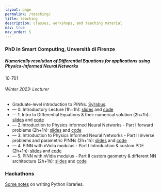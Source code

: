 ```yaml
---
layout: page
permalink: /teaching/
title: teaching
description: classes, workshops, and teaching material
nav: true
nav_order: 5
---
```

<h3 class="mt-4">PhD in Smart Computing, Unversità di Firenze</h3>

<div class="card mt-3">
  <div class="p-3">
    <div class="row">
      <div class="col-sm-10">
        <h5 class="font-weight-bold">Numerically resolution of Differential Equations for applications using Physics-Informed Neural Networks</h5>
      </div>
      <div class="col-sm-2 text-left text-sm-right">
        <span class="badge font-weight-bold danger-color-dark text-uppercase align-middle">
            10-701
        </span>
      </div>
    </div>
    <h6 class="font-italic mt-2 mt-sm-0">Winter 2023: Lecturer</h6>
    <ul class="card-text font-weight-light list-group list-group-flush">
      <li class="list-group-item">Graduate-level introduction to PINNs. <a href="https://docs.google.com/document/d/1SZuFX186AL383jItRlbuJUJyqTKDZPynL22UwVdX3Fw/edit?usp=sharing">Syllabus</a>.</li>
      <li class="list-group-item">— 0. Introductory Lecture (1h+1h): <a href="https://docs.google.com/presentation/d/1BaJSAs2Sx3CxlwBdmNZ-9BlsuM5o4qe4zIieWChkYbQ/edit?usp=sharing">slides</a> and <a href="https://drive.google.com/file/d/1mtx_u69C88jR9JgrmQkfo8gdzO7-wrXR/view?usp=sharing">code</a></li>
      <li class="list-group-item">— 1. Intro to Differential Equations  & their numerical solution (2h+1h): <a href="">slides</a> and <a href="">code</a></li>
      <li class="list-group-item">— 2.Introduction to Physics Informed Neural Networks - Part I forward problems (2h+1h): <a href="">slides</a> and <a href="">code</a></li>
      <li class="list-group-item">— 3. Introduction to Physics Informed Neural Networks - Part II inverse problems and parametric PINNs (2h+1h): <a href="">slides</a> and <a href="">code</a></li>
      <li class="list-group-item">— 4. PINN with nVidia modulus - Part I Introduction & custom PDE (2h+1h): <a href="">slides</a> and <a href="">code</a></li>
      <li class="list-group-item">— 5. PINN with nVidia modulus - Part II custom geometry & different NN architecture (2h+1h): <a href="">slides</a> and <a href="">code</a></li>
    </ul>
  </div>
</div>

<h3 class="mt-4">Hackathons</h3>

<div class="col">
  <a href="/assets/pdf/teaching/writing_python_libraries.pdf">Some notes</a> on writing Python libraries.
</div>


